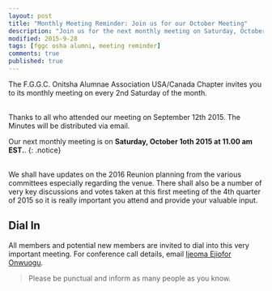 ```yaml
---
layout: post
title: "Monthly Meeting Reminder: Join us for our October Meeting"
description: "Join us for the next monthly meeting on Saturday, October 10, 2015 at 11am EST."
modified: 2015-9-28
tags: [fggc osha alumni, meeting reminder]
comments: true
published: true
---
```


The F.G.G.C. Onitsha Alumnae Association USA/Canada Chapter invites you to its monthly meeting on every 2nd Saturday of the month. 

<br>
Thanks to all who attended our meeting on September 12th 2015. The Minutes will be distributed via email.

Our next monthly meeting is on **Saturday, October 1oth 2015 at 11.00 am EST.**. 
{: .notice} 

<br>
We shall have updates on the 2016 Reunion planning from the various committees especially regarding the venue. There shall also be a number of very key discussions and votes taken at this first meeting of the 4th quarter of 2015 so it is really important you attend and provide your valuable input.

## Dial In 
All members and potential new members are invited to dial into this very important meeting. For conference call details, email [Ijeoma Ejiofor Onwuogu](mailto:ijeoma.ejiofor@fggconitsha.com).

> Please be punctual and inform as many people as you know.

